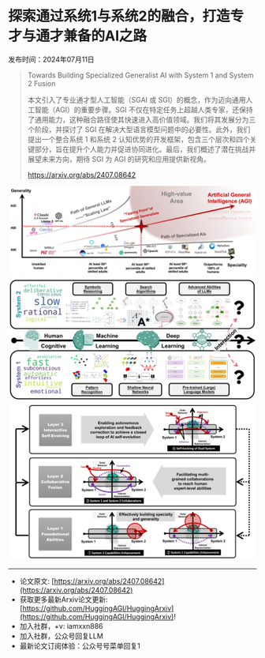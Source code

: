 # 探索通过系统1与系统2的融合，打造专才与通才兼备的AI之路
发布时间：2024年07月11日


> Towards Building Specialized Generalist AI with System 1 and System 2 Fusion
>
> 本文引入了专业通才型人工智能（SGAI 或 SGI）的概念，作为迈向通用人工智能（AGI）的重要步骤。SGI 不仅在特定任务上超越人类专家，还保持了通用能力，这种融合路径使其快速进入高价值领域。我们将其发展分为三个阶段，并探讨了 SGI 在解决大型语言模型问题中的必要性。此外，我们提出一个整合系统 1 和系统 2 认知优势的开发框架，包含三个层次和四个关键部分，旨在提升个人能力并促进协同进化。最后，我们概述了潜在挑战并展望未来方向，期待 SGI 为 AGI 的研究和应用提供新视角。
>
> https://arxiv.org/abs/2407.08642

![](https://raw.githubusercontent.com/HuggingAGI/HuggingArxiv/main/paper_images/2407.08642/x1.png)
![](https://raw.githubusercontent.com/HuggingAGI/HuggingArxiv/main/paper_images/2407.08642/x2.png)
![](https://raw.githubusercontent.com/HuggingAGI/HuggingArxiv/main/paper_images/2407.08642/x3.png)

<hr />

- 论文原文: [https://arxiv.org/abs/2407.08642](https://arxiv.org/abs/2407.08642)
- 获取更多最新Arxiv论文更新: [https://github.com/HuggingAGI/HuggingArxiv](https://github.com/HuggingAGI/HuggingArxiv)!
- 加入社群，+v: iamxxn886
- 加入社群，公众号回复LLM
- 最新论文订阅体验：公众号号菜单回复1
